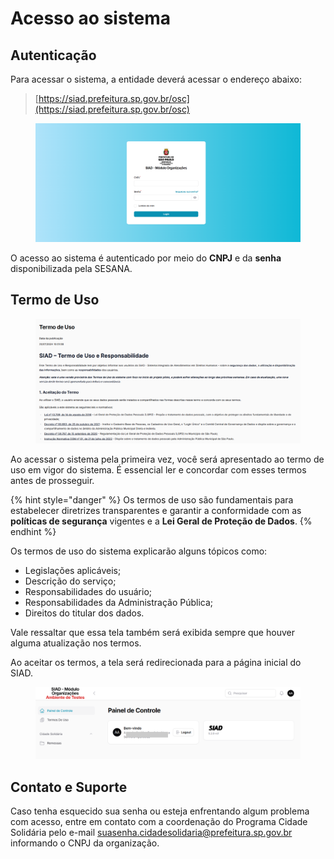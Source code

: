 # Acesso ao sistema

## Autenticação

Para acessar o sistema, a entidade deverá acessar o endereço abaixo:

> [https://siad.prefeitura.sp.gov.br/osc](https://siad.prefeitura.sp.gov.br/osc)

<figure><img src="../../.gitbook/assets/image (20).png" alt=""><figcaption></figcaption></figure>

O acesso ao sistema é autenticado por meio do **CNPJ** e da **senha** disponibilizada pela SESANA.

## Termo de Uso

<figure><img src="../../.gitbook/assets/image (1) (1).png" alt=""><figcaption></figcaption></figure>

Ao acessar o sistema pela primeira vez, você será apresentado ao termo de uso em vigor do sistema. É essencial ler e concordar com esses termos antes de prosseguir.

{% hint style="danger" %}
Os termos de uso são fundamentais para estabelecer diretrizes transparentes e garantir a conformidade com as **políticas de segurança** vigentes e a **Lei Geral de Proteção de Dados**.
{% endhint %}

Os termos de uso do sistema explicarão alguns tópicos como:

* Legislações aplicáveis;
* Descrição do serviço;
* Responsabilidades do usuário;
* Responsabilidades da Administração Pública;
* Direitos do titular dos dados.

Vale ressaltar que essa tela também será exibida sempre que houver alguma atualização nos termos.

Ao aceitar os termos, a tela será redirecionada para a página inicial do SIAD.

<figure><img src="../../.gitbook/assets/image (217).png" alt=""><figcaption></figcaption></figure>

## Contato e Suporte

Caso tenha esquecido sua senha ou esteja enfrentando algum problema com acesso, entre em contato com a coordenação do Programa Cidade Solidária pelo e-mail [suasenha.cidadesolidaria@prefeitura.sp.gov.br](mailto:suasenha.cidadesolidaria@prefeitura.sp.gov.br) informando o CNPJ da organização.
